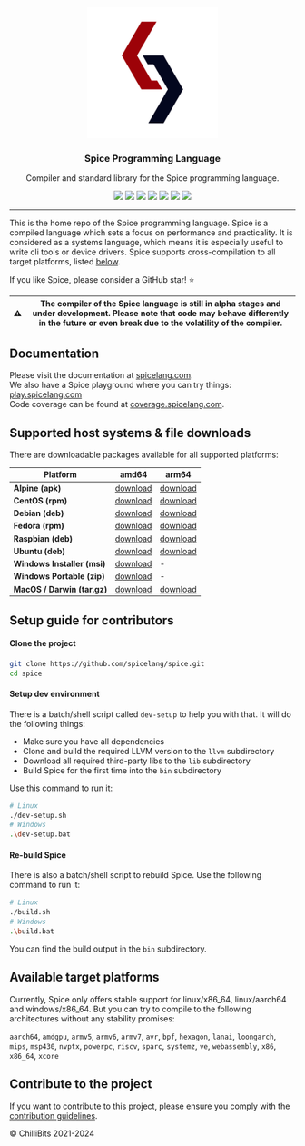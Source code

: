 
<p align="center">
  <img alt="Spice Logo" src="./docs/docs/static/logo_large_white_background_blur.png" height="230" />
  <h3 align="center">Spice Programming Language</h3>
  <p align="center">Compiler and standard library for the Spice programming language.</p>
  <p align="center">
    <a target="_blank" href="https://github.com/spicelang/spice/releases/latest"><img src="https://img.shields.io/github/v/release/spicelang/spice?include_prereleases"></a>
    <a target="_blank" href="https://hub.docker.com/r/chillibits/spice"><img src="https://img.shields.io/docker/pulls/chillibits/spice"></a>
	<a target="_blank" href="https://github.com/spicelang/spice/actions/workflows/ci-cpp.yml"><img src="https://github.com/spicelang/spice/actions/workflows/ci-cpp.yml/badge.svg"></a>
	<a target="_blank" href="https://github.com/spicelang/spice/actions/workflows/codeql-analysis.yml"><img src="https://github.com/spicelang/spice/actions/workflows/codeql-analysis.yml/badge.svg"></a>
    <a target="_blank" href="https://makeapullrequest.com"><img src="https://img.shields.io/badge/PRs-welcome-brightgreen.svg"></a>
    <a target="_blank" href="./LICENSE.md"><img src="https://img.shields.io/github/license/spicelang/spice"></a>
    <a target="_blank" href="https://discord.gg/D6sCsJyWPg"><img src="https://dcbadge.vercel.app/api/server/D6sCsJyWPg?style=flat"></a>
  </p>
</p>

---

This is the home repo of the Spice programming language.
Spice is a compiled language which sets a focus on performance and practicality. It is considered as a systems language, which
means it is especially useful to write cli tools or device drivers.
Spice supports cross-compilation to all target platforms, listed [below](#available-target-platforms).

If you like Spice, please consider a GitHub star! ⭐

| :warning: | The compiler of the Spice language is still in alpha stages and under development. Please note that code may behave differently in the future or even break due to the volatility of the compiler. |
|-----------|----------------------------------------------------------------------------------------------------------------------------------------------------------------------------------------------------|

## Documentation
Please visit the documentation at [spicelang.com](https://www.spicelang.com). <br>
We also have a Spice playground where you can try things: [play.spicelang.com](https://play.spicelang.com) <br>
Code coverage can be found at [coverage.spicelang.com](http://coverage.spicelang.com).

## Supported host systems & file downloads
There are downloadable packages available for all supported platforms:

| **Platform**                | **amd64**                                                                                         | **arm64**                                                                                         |
|-----------------------------|---------------------------------------------------------------------------------------------------|---------------------------------------------------------------------------------------------------|
| **Alpine (apk)**            | [download](https://github.com/spicelang/spice/releases/latest/download/spice_amd64.apk)           | [download](https://github.com/spicelang/spice/releases/latest/download/spice_arm64.apk)           |
| **CentOS (rpm)**            | [download](https://github.com/spicelang/spice/releases/latest/download/spice_amd64.rpm)           | [download](https://github.com/spicelang/spice/releases/latest/download/spice_arm64.rpm)           |
| **Debian (deb)**            | [download](https://github.com/spicelang/spice/releases/latest/download/spice_amd64.deb)           | [download](https://github.com/spicelang/spice/releases/latest/download/spice_arm64.deb)           |
| **Fedora (rpm)**            | [download](https://github.com/spicelang/spice/releases/latest/download/spice_amd64.rpm)           | [download](https://github.com/spicelang/spice/releases/latest/download/spice_arm64.rpm)           |
| **Raspbian (deb)**          | [download](https://github.com/spicelang/spice/releases/latest/download/spice_amd64.deb)           | [download](https://github.com/spicelang/spice/releases/latest/download/spice_arm64.deb)           |
| **Ubuntu (deb)**            | [download](https://github.com/spicelang/spice/releases/latest/download/spice_amd64.deb)           | [download](https://github.com/spicelang/spice/releases/latest/download/spice_arm64.deb)           |
| **Windows Installer (msi)** | [download](https://github.com/spicelang/spice/releases/latest/download/spice_x64_setup.msi)       | -                                                                                                 |
| **Windows Portable (zip)**  | [download](https://github.com/spicelang/spice/releases/latest/download/spice_windows_amd64.zip)   | -                                                                                                 |
| **MacOS / Darwin (tar.gz)** | [download](https://github.com/spicelang/spice/releases/latest/download/spice_darwin_amd64.tar.gz) | [download](https://github.com/spicelang/spice/releases/latest/download/spice_darwin_arm64.tar.gz) |


## Setup guide for contributors
#### Clone the project
```sh
git clone https://github.com/spicelang/spice.git
cd spice
```

#### Setup dev environment
There is a batch/shell script called `dev-setup` to help you with that. It will do the following things:

- Make sure you have all dependencies
- Clone and build the required LLVM version to the `llvm` subdirectory
- Download all required third-party libs to the `lib` subdirectory
- Build Spice for the first time into the `bin` subdirectory

Use this command to run it:

```sh
# Linux
./dev-setup.sh
# Windows
.\dev-setup.bat
```

#### Re-build Spice
There is also a batch/shell script to rebuild Spice. Use the following command to run it:

```sh
# Linux
./build.sh
# Windows
.\build.bat
```

You can find the build output in the `bin` subdirectory.

## Available target platforms
Currently, Spice only offers stable support for linux/x86_64, linux/aarch64 and windows/x86_64.
But you can try to compile to the following architectures without any stability promises:

`aarch64`, `amdgpu`, `armv5`, `armv6`, `armv7`, `avr`, `bpf`, `hexagon`, `lanai`, `loongarch`, `mips`, `msp430`, `nvptx`,
`powerpc`, `riscv`, `sparc`, `systemz`, `ve`, `webassembly`, `x86`, `x86_64`, `xcore`

## Contribute to the project
If you want to contribute to this project, please ensure you comply with the [contribution guidelines](./CONTRIBUTING.md).

© ChilliBits 2021-2024

